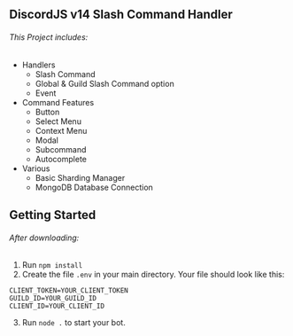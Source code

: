 ## DiscordJS v14 Slash Command Handler

###### This Project includes:
- Handlers
    - Slash Command
    - Global & Guild Slash Command option
    - Event
- Command Features
    - Button
    - Select Menu
    - Context Menu
    - Modal
    - Subcommand
    - Autocomplete
- Various
    - Basic Sharding Manager
    - MongoDB Database Connection

## Getting Started

###### After downloading:
1. Run `npm install`
2. Create the file `.env` in your main directory.
   Your file should look like this:
```
CLIENT_TOKEN=YOUR_CLIENT_TOKEN
GUILD_ID=YOUR_GUILD_ID
CLIENT_ID=YOUR_CLIENT_ID
```
3. Run `node .` to start your bot.
